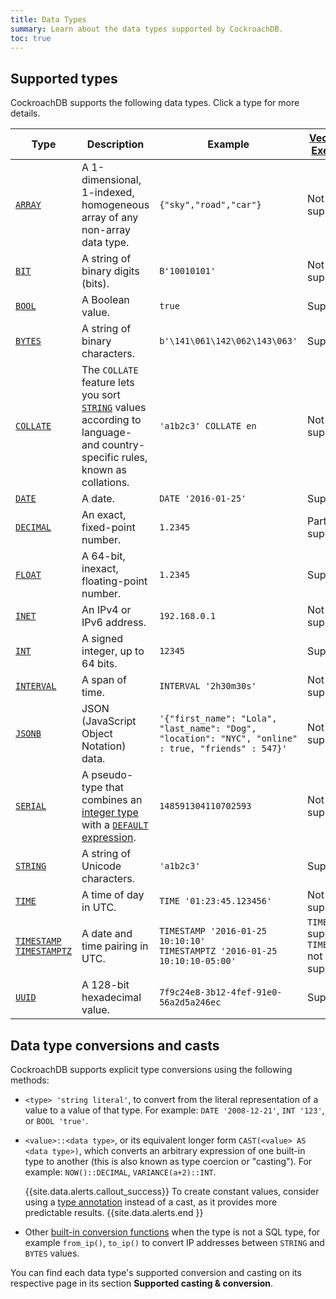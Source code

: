 ```yaml
---
title: Data Types
summary: Learn about the data types supported by CockroachDB.
toc: true
---
```


## Supported types

CockroachDB supports the following data types. Click a type for more details.

Type | Description | Example | [Vectorized Execution](vectorized-execution.html)
-----|-------------|---------|----------
[`ARRAY`](array.html) | A 1-dimensional, 1-indexed, homogeneous array of any non-array data type. | `{"sky","road","car"}` | Not supported
[`BIT`](bit.html) | A string of binary digits (bits).  | `B'10010101'` | Not supported
[`BOOL`](bool.html) | A Boolean value. | `true` | Supported
[`BYTES`](bytes.html) | A string of binary characters. | `b'\141\061\142\062\143\063'` | Supported
[`COLLATE`](collate.html) | The `COLLATE` feature lets you sort [`STRING`](string.html) values according to language- and country-specific rules, known as collations.  | `'a1b2c3' COLLATE en` | Not supported
[`DATE`](date.html) | A date.  | `DATE '2016-01-25'` | Supported
[`DECIMAL`](decimal.html) | An exact, fixed-point number.  | `1.2345` | Partially supported
[`FLOAT`](float.html) | A 64-bit, inexact, floating-point number.  | `1.2345` | Supported
[`INET`](inet.html) | An IPv4 or IPv6 address.  | `192.168.0.1` | Not supported
[`INT`](int.html) | A signed integer, up to 64 bits. | `12345` | Supported
[`INTERVAL`](interval.html) | A span of time.  | `INTERVAL '2h30m30s'` | Not supported
[`JSONB`](jsonb.html) | JSON (JavaScript Object Notation) data.  | `'{"first_name": "Lola", "last_name": "Dog", "location": "NYC", "online" : true, "friends" : 547}'` | Not supported
[`SERIAL`](serial.html) | A pseudo-type that combines an [integer type](int.html) with a [`DEFAULT` expression](default-value.html).  | `148591304110702593` | Not supported
[`STRING`](string.html) | A string of Unicode characters. | `'a1b2c3'` | Supported
[`TIME`](time.html) | A time of day in UTC.  | `TIME '01:23:45.123456'` | Not supported
[`TIMESTAMP`<br>`TIMESTAMPTZ`](timestamp.html) | A date and time pairing in UTC. | `TIMESTAMP '2016-01-25 10:10:10'`<br>`TIMESTAMPTZ '2016-01-25 10:10:10-05:00'` | `TIMESTAMP` supported <br> `TIMESTAMPTZ` not supported
[`UUID`](uuid.html) | A 128-bit hexadecimal value. | `7f9c24e8-3b12-4fef-91e0-56a2d5a246ec` | Supported

## Data type conversions and casts

CockroachDB supports explicit type conversions using the following methods:

- `<type> 'string literal'`, to convert from the literal representation of a value to a value of that type. For example:
  `DATE '2008-12-21'`, `INT '123'`, or `BOOL 'true'`.

- `<value>::<data type>`, or its equivalent longer form `CAST(<value> AS <data type>)`, which converts an arbitrary expression of one built-in type to another (this is also known as type coercion or "casting"). For example:
  `NOW()::DECIMAL`, `VARIANCE(a+2)::INT`.

    {{site.data.alerts.callout_success}}
    To create constant values, consider using a
    <a href="scalar-expressions.html#explicitly-typed-expressions">type annotation</a>
    instead of a cast, as it provides more predictable results.
    {{site.data.alerts.end }}

- Other [built-in conversion functions](functions-and-operators.html) when the type is not a SQL type, for example `from_ip()`, `to_ip()` to convert IP addresses between `STRING` and `BYTES` values.


You can find each data type's supported conversion and casting on its
respective page in its section **Supported casting & conversion**.

